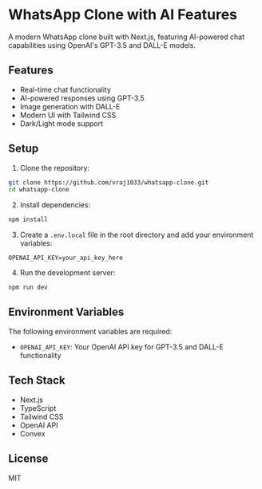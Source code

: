 # WhatsApp Clone with AI Features

A modern WhatsApp clone built with Next.js, featuring AI-powered chat capabilities using OpenAI's GPT-3.5 and DALL-E models.

## Features

- Real-time chat functionality
- AI-powered responses using GPT-3.5
- Image generation with DALL-E
- Modern UI with Tailwind CSS
- Dark/Light mode support

## Setup

1. Clone the repository:
```bash
git clone https://github.com/vraj1033/whatsapp-clone.git
cd whatsapp-clone
```

2. Install dependencies:
```bash
npm install
```

3. Create a `.env.local` file in the root directory and add your environment variables:
```
OPENAI_API_KEY=your_api_key_here
```

4. Run the development server:
```bash
npm run dev
```

## Environment Variables

The following environment variables are required:

- `OPENAI_API_KEY`: Your OpenAI API key for GPT-3.5 and DALL-E functionality

## Tech Stack

- Next.js
- TypeScript
- Tailwind CSS
- OpenAI API
- Convex

## License

MIT
